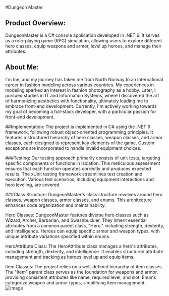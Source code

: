 #Dungeon Master


## Product Overview:
DungeonMaster is a C# console application developed in .NET 6. It serves as a role-playing game (RPG) simulation, allowing users to explore different hero classes, equip weapons and armor, level up heroes, and manage their attributes.

## About Me:
I'm Ine, and my journey has taken me from North Norway to an international career in fashion modeling across various countries. My experiences in modeling sparked an interest in fashion photography as a hobby. Later, I pursued studies in IT and Information Systems, where I discovered the art of harmonizing aesthetics with functionality, ultimately leading me to embrace front-end development. Currently, I'm actively working towards my goal of becoming a full-stack developer, with a particular passion for front-end development.

##Implementation:
The project is implemented in C# using the .NET 6 framework, following robust object-oriented programming principles. It features a structured hierarchy of hero classes, weapon classes, and armor classes, each designed to represent key elements of the game. Custom exceptions are incorporated to handle invalid equipment choices.

###Testing:
Our testing approach primarily consists of unit tests, targeting specific components or functions in isolation. This meticulous assessment ensures that each function operates correctly and produces expected results. The xUnit testing framework streamlines test creation and execution. Various test scenarios, including equipment interactions and hero leveling, are covered.

###Class Structure:
DungeonMaster's class structure revolves around hero classes, weapon classes, armor classes, and enums. This architecture enhances code organization and maintainability.

Hero Classes: DungeonMaster features diverse hero classes such as Wizard, Archer, Barbarian, and Swashbuckler. They inherit essential attributes from a common parent class, "Hero," including strength, dexterity, and intelligence. Heroes can equip specific armor and weapon types, with unique attribute variations specified within enums.

HeroAttribute Class: The HeroAttribute class manages a hero's attributes, including strength, dexterity, and intelligence. It enables structured attribute management and tracking as heroes level up and equip items.

Item Classes: The project relies on a well-defined hierarchy of item classes. The "Item" parent class serves as the foundation for weapons and armor, providing consistent attributes like name, required level, and slot. Enums categorize weapon and armor types, simplifying item management.
![image](https://github.com/inemari/dgm/assets/140505495/411fbb09-0e7e-44c5-9965-0ebe4e42ecca)
